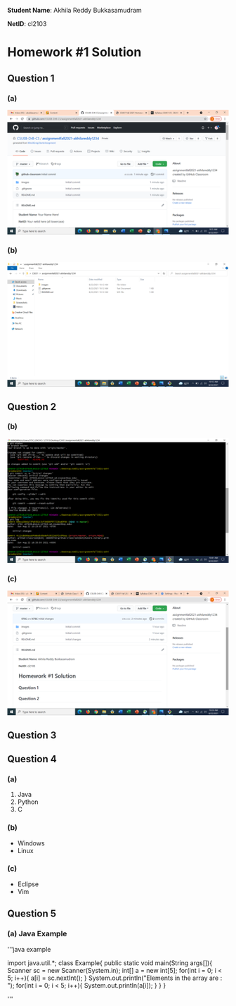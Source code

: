 **Student Name**:  Akhila Reddy Bukkasamudram

**NetID**: cl2103

# Homework #1 Solution

## Question 1

### (a)

![creation of repo](images/question_1a.png)

### (b)

![cloned repo](images/question_1b.png)


## Question 2

### (b)

![commit changes to repo](images/question_2b.png)

### (c)

![pushed changes](images/question_2c.png)

## Question 3

## Question 4

### (a)

1. Java
2. Python
2. C

### (b)

* Windows
* Linux

### (c)

* Eclipse
* Vim

## Question 5

### (a) Java Example

'''java example

import java.util.*;
class Example{
	public static void main(String args[]){
		Scanner sc = new Scanner(System.in);
		int[] a = new int[5];
		for(int i = 0; i < 5; i++){
			a[i] = sc.nextInt();
		}
		System.out.println("Elements in the array are : ");
		for(int i = 0; i < 5; i++){
			System.out.println(a[i]);
		}
	}
}

'''